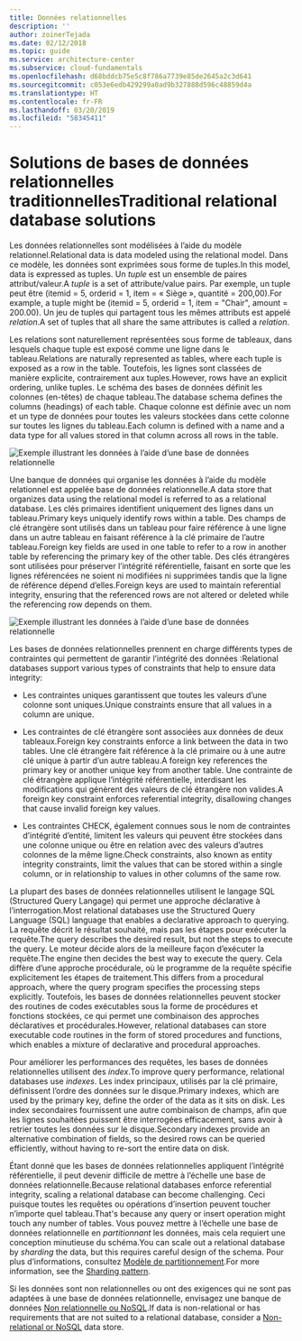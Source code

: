 ```yaml
---
title: Données relationnelles
description: ''
author: zoinerTejada
ms.date: 02/12/2018
ms.topic: guide
ms.service: architecture-center
ms.subservice: cloud-fundamentals
ms.openlocfilehash: d68bddcb75e5c8f786a7739e85de2645a2c3d641
ms.sourcegitcommit: c053e6edb429299a0ad9b327888d596c48859d4a
ms.translationtype: HT
ms.contentlocale: fr-FR
ms.lasthandoff: 03/20/2019
ms.locfileid: "58345411"
---
```

# <a name="traditional-relational-database-solutions"></a><span data-ttu-id="27dd1-102">Solutions de bases de données relationnelles traditionnelles</span><span class="sxs-lookup"><span data-stu-id="27dd1-102">Traditional relational database solutions</span></span>

<span data-ttu-id="27dd1-103">Les données relationnelles sont modélisées à l’aide du modèle relationnel.</span><span class="sxs-lookup"><span data-stu-id="27dd1-103">Relational data is data modeled using the relational model.</span></span> <span data-ttu-id="27dd1-104">Dans ce modèle, les données sont exprimées sous forme de tuples.</span><span class="sxs-lookup"><span data-stu-id="27dd1-104">In this model, data is expressed as tuples.</span></span> <span data-ttu-id="27dd1-105">Un *tuple* est un ensemble de paires attribut/valeur.</span><span class="sxs-lookup"><span data-stu-id="27dd1-105">A *tuple* is a set of attribute/value pairs.</span></span> <span data-ttu-id="27dd1-106">Par exemple, un tuple peut être (itemid = 5, orderid = 1, item = « Siège », quantité = 200,00).</span><span class="sxs-lookup"><span data-stu-id="27dd1-106">For example, a tuple might be (itemid = 5, orderid = 1, item = "Chair", amount = 200.00).</span></span> <span data-ttu-id="27dd1-107">Un jeu de tuples qui partagent tous les mêmes attributs est appelé *relation*.</span><span class="sxs-lookup"><span data-stu-id="27dd1-107">A set of tuples that all share the same attributes is called a *relation*.</span></span>

<span data-ttu-id="27dd1-108">Les relations sont naturellement représentées sous forme de tableaux, dans lesquels chaque tuple est exposé comme une ligne dans le tableau.</span><span class="sxs-lookup"><span data-stu-id="27dd1-108">Relations are naturally represented as tables, where each tuple is exposed as a row in the table.</span></span> <span data-ttu-id="27dd1-109">Toutefois, les lignes sont classées de manière explicite, contrairement aux tuples.</span><span class="sxs-lookup"><span data-stu-id="27dd1-109">However, rows have an explicit ordering, unlike tuples.</span></span> <span data-ttu-id="27dd1-110">Le schéma des bases de données définit les colonnes (en-têtes) de chaque tableau.</span><span class="sxs-lookup"><span data-stu-id="27dd1-110">The database schema defines the columns (headings) of each table.</span></span> <span data-ttu-id="27dd1-111">Chaque colonne est définie avec un nom et un type de données pour toutes les valeurs stockées dans cette colonne sur toutes les lignes du tableau.</span><span class="sxs-lookup"><span data-stu-id="27dd1-111">Each column is defined with a name and a data type for all values stored in that column across all rows in the table.</span></span>

![Exemple illustrant les données à l’aide d’une base de données relationnelle](../images/example-relational.png)

<span data-ttu-id="27dd1-113">Une banque de données qui organise les données à l’aide du modèle relationnel est appelée base de données relationnelle.</span><span class="sxs-lookup"><span data-stu-id="27dd1-113">A data store that organizes data using the relational model is referred to as a relational database.</span></span> <span data-ttu-id="27dd1-114">Les clés primaires identifient uniquement des lignes dans un tableau.</span><span class="sxs-lookup"><span data-stu-id="27dd1-114">Primary keys uniquely identify rows within a table.</span></span> <span data-ttu-id="27dd1-115">Des champs de clé étrangère sont utilisés dans un tableau pour faire référence à une ligne dans un autre tableau en faisant référence à la clé primaire de l’autre tableau.</span><span class="sxs-lookup"><span data-stu-id="27dd1-115">Foreign key fields are used in one table to refer to a row in another table by referencing the primary key of the other table.</span></span> <span data-ttu-id="27dd1-116">Des clés étrangères sont utilisées pour préserver l’intégrité référentielle, faisant en sorte que les lignes référencées ne soient ni modifiées ni supprimées tandis que la ligne de référence dépend d’elles.</span><span class="sxs-lookup"><span data-stu-id="27dd1-116">Foreign keys are used to maintain referential integrity, ensuring that the referenced rows are not altered or deleted while the referencing row depends on them.</span></span>

![Exemple illustrant les données à l’aide d’une base de données relationnelle](../images/example-relational2.png)

<span data-ttu-id="27dd1-118">Les bases de données relationnelles prennent en charge différents types de contraintes qui permettent de garantir l’intégrité des données :</span><span class="sxs-lookup"><span data-stu-id="27dd1-118">Relational databases support various types of constraints that help to ensure data integrity:</span></span>

- <span data-ttu-id="27dd1-119">Les contraintes uniques garantissent que toutes les valeurs d’une colonne sont uniques.</span><span class="sxs-lookup"><span data-stu-id="27dd1-119">Unique constraints ensure that all values in a column are unique.</span></span>

- <span data-ttu-id="27dd1-120">Les contraintes de clé étrangère sont associées aux données de deux tableaux.</span><span class="sxs-lookup"><span data-stu-id="27dd1-120">Foreign key constraints enforce a link between the data in two tables.</span></span> <span data-ttu-id="27dd1-121">Une clé étrangère fait référence à la clé primaire ou à une autre clé unique à partir d’un autre tableau.</span><span class="sxs-lookup"><span data-stu-id="27dd1-121">A foreign key references the primary key or another unique key from another table.</span></span> <span data-ttu-id="27dd1-122">Une contrainte de clé étrangère applique l’intégrité référentielle, interdisant les modifications qui génèrent des valeurs de clé étrangère non valides.</span><span class="sxs-lookup"><span data-stu-id="27dd1-122">A foreign key constraint enforces referential integrity, disallowing changes that cause invalid foreign key values.</span></span>

- <span data-ttu-id="27dd1-123">Les contraintes CHECK, également connues sous le nom de contraintes d’intégrité d’entité, limitent les valeurs qui peuvent être stockées dans une colonne unique ou être en relation avec des valeurs d’autres colonnes de la même ligne.</span><span class="sxs-lookup"><span data-stu-id="27dd1-123">Check constraints, also known as entity integrity constraints, limit the values that can be stored within a single column, or in relationship to values in other columns of the same row.</span></span>

<span data-ttu-id="27dd1-124">La plupart des bases de données relationnelles utilisent le langage SQL (Structured Query Langage) qui permet une approche déclarative à l’interrogation.</span><span class="sxs-lookup"><span data-stu-id="27dd1-124">Most relational databases use the Structured Query Language (SQL) language that enables a declarative approach to querying.</span></span> <span data-ttu-id="27dd1-125">La requête décrit le résultat souhaité, mais pas les étapes pour exécuter la requête.</span><span class="sxs-lookup"><span data-stu-id="27dd1-125">The query describes the desired result, but not the steps to execute the query.</span></span> <span data-ttu-id="27dd1-126">Le moteur décide alors de la meilleure façon d’exécuter la requête.</span><span class="sxs-lookup"><span data-stu-id="27dd1-126">The engine then decides the best way to execute the query.</span></span> <span data-ttu-id="27dd1-127">Cela diffère d’une approche procédurale, où le programme de la requête spécifie explicitement les étapes de traitement.</span><span class="sxs-lookup"><span data-stu-id="27dd1-127">This differs from a procedural approach, where the query program specifies the processing steps explicitly.</span></span> <span data-ttu-id="27dd1-128">Toutefois, les bases de données relationnelles peuvent stocker des routines de codes exécutables sous la forme de procédures et fonctions stockées, ce qui permet une combinaison des approches déclaratives et procédurales.</span><span class="sxs-lookup"><span data-stu-id="27dd1-128">However, relational databases can store executable code routines in the form of stored procedures and functions, which enables a mixture of declarative and procedural approaches.</span></span>

<span data-ttu-id="27dd1-129">Pour améliorer les performances des requêtes, les bases de données relationnelles utilisent des *index*.</span><span class="sxs-lookup"><span data-stu-id="27dd1-129">To improve query performance, relational databases use *indexes*.</span></span> <span data-ttu-id="27dd1-130">Les index principaux, utilisés par la clé primaire, définissent l’ordre des données sur le disque.</span><span class="sxs-lookup"><span data-stu-id="27dd1-130">Primary indexes, which are used by the primary key, define the order of the data as it sits on disk.</span></span> <span data-ttu-id="27dd1-131">Les index secondaires fournissent une autre combinaison de champs, afin que les lignes souhaitées puissent être interrogées efficacement, sans avoir à retrier toutes les données sur le disque.</span><span class="sxs-lookup"><span data-stu-id="27dd1-131">Secondary indexes provide an alternative combination of fields, so the desired rows can be queried efficiently, without having to re-sort the entire data on disk.</span></span>

<span data-ttu-id="27dd1-132">Étant donné que les bases de données relationnelles appliquent l’intégrité référentielle, il peut devenir difficile de mettre à l’échelle une base de données relationnelle.</span><span class="sxs-lookup"><span data-stu-id="27dd1-132">Because relational databases enforce referential integrity, scaling a relational database can become challenging.</span></span> <span data-ttu-id="27dd1-133">Ceci puisque toutes les requêtes ou opérations d’insertion peuvent toucher n’importe quel tableau.</span><span class="sxs-lookup"><span data-stu-id="27dd1-133">That's because any query or insert operation might touch any number of tables.</span></span> <span data-ttu-id="27dd1-134">Vous pouvez mettre à l’échelle une base de données relationnelle en *partitionnant* les données, mais cela requiert une conception minutieuse du schéma.</span><span class="sxs-lookup"><span data-stu-id="27dd1-134">You can scale out a relational database by *sharding* the data, but this requires careful design of the schema.</span></span> <span data-ttu-id="27dd1-135">Pour plus d’informations, consultez [Modèle de partitionnement](../../patterns/sharding.md).</span><span class="sxs-lookup"><span data-stu-id="27dd1-135">For more information, see the [Sharding pattern](../../patterns/sharding.md).</span></span>

<span data-ttu-id="27dd1-136">Si les données sont non relationnelles ou ont des exigences qui ne sont pas adaptées à une base de données relationnelle, envisagez une banque de données [Non relationnelle ou NoSQL](../big-data/non-relational-data.md).</span><span class="sxs-lookup"><span data-stu-id="27dd1-136">If data is non-relational or has requirements that are not suited to a relational database, consider a [Non-relational or NoSQL](../big-data/non-relational-data.md) data store.</span></span>
